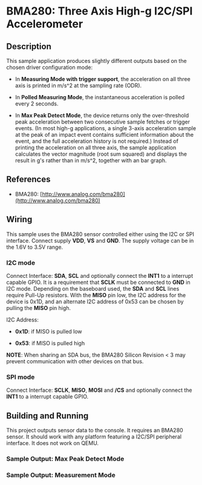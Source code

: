 # BMA280: Three Axis High-g I2C/SPI Accelerometer

## Description

This sample application produces slightly different outputs based on the chosen
driver configuration mode:


* In **Measuring Mode with trigger support**,
the acceleration on all three axis is printed in m/s^2 at the sampling rate (ODR).


* In **Polled Measuring Mode**, the instantaneous acceleration is polled every 2 seconds.


* In **Max Peak Detect Mode**, the device returns only the over-threshold
peak acceleration between two consecutive sample fetches or trigger events.
(In most high-g applications, a single 3-axis acceleration sample at the peak
of an impact event contains sufficient information about the event, and the
full acceleration history is not required.) Instead of printing the acceleration
on all three axis, the sample application calculates the vector magnitude
(root sum squared) and displays the result in g's rather than in m/s^2,
together with an bar graph.

## References


* BMA280: [http://www.analog.com/bma280](http://www.analog.com/bma280)

## Wiring

This sample uses the BMA280 sensor controlled either using the I2C or SPI interface.
Connect supply **VDD**, **VS** and **GND**. The supply voltage can be in
the 1.6V to 3.5V range.

### I2C mode

Connect Interface: **SDA**, **SCL** and optionally connect the **INT1** to a
interrupt capable GPIO. It is a requirement that **SCLK** must be connected to
**GND** in I2C mode. Depending on the baseboard used, the **SDA** and **SCL**
lines require Pull-Up resistors. With the **MISO** pin low, the I2C address for
the device is 0x1D, and an alternate I2C address of 0x53 can be chosen by
pulling the **MISO** pin high.

I2C Address:


* **0x1D**: if MISO is pulled low


* **0x53**: if MISO is pulled high

**NOTE**: When sharing an SDA bus, the BMA280 Silicon Revision < 3  may prevent
communication with other devices on that bus.

### SPI mode

Connect Interface: **SCLK**, **MISO**, **MOSI** and **/CS** and optionally
connect the **INT1** to a interrupt capable GPIO.

## Building and Running

This project outputs sensor data to the console. It requires an BMA280
sensor. It should work with any platform featuring a I2C/SPI peripheral interface.
It does not work on QEMU.

### Sample Output: Max Peak Detect Mode

### Sample Output: Measurement Mode
